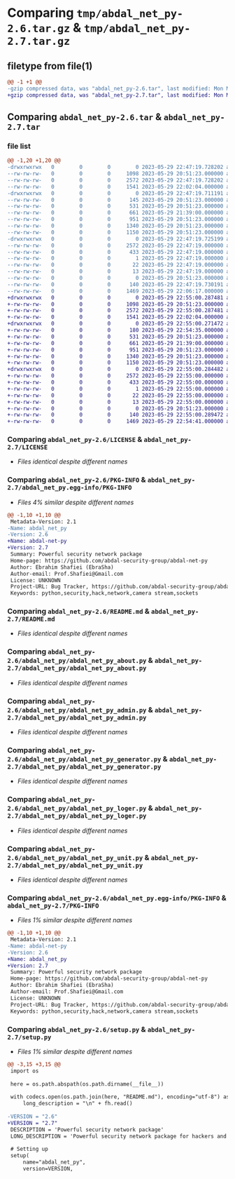 # Comparing `tmp/abdal_net_py-2.6.tar.gz` & `tmp/abdal_net_py-2.7.tar.gz`

## filetype from file(1)

```diff
@@ -1 +1 @@
-gzip compressed data, was "abdal_net_py-2.6.tar", last modified: Mon May 29 22:47:19 2023, max compression
+gzip compressed data, was "abdal_net_py-2.7.tar", last modified: Mon May 29 22:55:00 2023, max compression
```

## Comparing `abdal_net_py-2.6.tar` & `abdal_net_py-2.7.tar`

### file list

```diff
@@ -1,20 +1,20 @@
-drwxrwxrwx   0        0        0        0 2023-05-29 22:47:19.728202 abdal_net_py-2.6/
--rw-rw-rw-   0        0        0     1098 2023-05-29 20:51:23.000000 abdal_net_py-2.6/LICENSE
--rw-rw-rw-   0        0        0     2572 2023-05-29 22:47:19.728202 abdal_net_py-2.6/PKG-INFO
--rw-rw-rw-   0        0        0     1541 2023-05-29 22:02:04.000000 abdal_net_py-2.6/README.md
-drwxrwxrwx   0        0        0        0 2023-05-29 22:47:19.711191 abdal_net_py-2.6/abdal_net_py/
--rw-rw-rw-   0        0        0      145 2023-05-29 20:51:23.000000 abdal_net_py-2.6/abdal_net_py/__init__.py
--rw-rw-rw-   0        0        0      531 2023-05-29 20:51:23.000000 abdal_net_py-2.6/abdal_net_py/abdal_net_py_about.py
--rw-rw-rw-   0        0        0      661 2023-05-29 21:39:00.000000 abdal_net_py-2.6/abdal_net_py/abdal_net_py_admin.py
--rw-rw-rw-   0        0        0      951 2023-05-29 20:51:23.000000 abdal_net_py-2.6/abdal_net_py/abdal_net_py_generator.py
--rw-rw-rw-   0        0        0     1340 2023-05-29 20:51:23.000000 abdal_net_py-2.6/abdal_net_py/abdal_net_py_loger.py
--rw-rw-rw-   0        0        0     1150 2023-05-29 20:51:23.000000 abdal_net_py-2.6/abdal_net_py/abdal_net_py_unit.py
-drwxrwxrwx   0        0        0        0 2023-05-29 22:47:19.725199 abdal_net_py-2.6/abdal_net_py.egg-info/
--rw-rw-rw-   0        0        0     2572 2023-05-29 22:47:19.000000 abdal_net_py-2.6/abdal_net_py.egg-info/PKG-INFO
--rw-rw-rw-   0        0        0      433 2023-05-29 22:47:19.000000 abdal_net_py-2.6/abdal_net_py.egg-info/SOURCES.txt
--rw-rw-rw-   0        0        0        1 2023-05-29 22:47:19.000000 abdal_net_py-2.6/abdal_net_py.egg-info/dependency_links.txt
--rw-rw-rw-   0        0        0       22 2023-05-29 22:47:19.000000 abdal_net_py-2.6/abdal_net_py.egg-info/requires.txt
--rw-rw-rw-   0        0        0       13 2023-05-29 22:47:19.000000 abdal_net_py-2.6/abdal_net_py.egg-info/top_level.txt
--rw-rw-rw-   0        0        0        0 2023-05-29 20:51:23.000000 abdal_net_py-2.6/pyproject.toml
--rw-rw-rw-   0        0        0      140 2023-05-29 22:47:19.730191 abdal_net_py-2.6/setup.cfg
--rw-rw-rw-   0        0        0     1469 2023-05-29 22:06:17.000000 abdal_net_py-2.6/setup.py
+drwxrwxrwx   0        0        0        0 2023-05-29 22:55:00.287481 abdal_net_py-2.7/
+-rw-rw-rw-   0        0        0     1098 2023-05-29 20:51:23.000000 abdal_net_py-2.7/LICENSE
+-rw-rw-rw-   0        0        0     2572 2023-05-29 22:55:00.287481 abdal_net_py-2.7/PKG-INFO
+-rw-rw-rw-   0        0        0     1541 2023-05-29 22:02:04.000000 abdal_net_py-2.7/README.md
+drwxrwxrwx   0        0        0        0 2023-05-29 22:55:00.271472 abdal_net_py-2.7/abdal_net_py/
+-rw-rw-rw-   0        0        0      180 2023-05-29 22:54:35.000000 abdal_net_py-2.7/abdal_net_py/__init__.py
+-rw-rw-rw-   0        0        0      531 2023-05-29 20:51:23.000000 abdal_net_py-2.7/abdal_net_py/abdal_net_py_about.py
+-rw-rw-rw-   0        0        0      661 2023-05-29 21:39:00.000000 abdal_net_py-2.7/abdal_net_py/abdal_net_py_admin.py
+-rw-rw-rw-   0        0        0      951 2023-05-29 20:51:23.000000 abdal_net_py-2.7/abdal_net_py/abdal_net_py_generator.py
+-rw-rw-rw-   0        0        0     1340 2023-05-29 20:51:23.000000 abdal_net_py-2.7/abdal_net_py/abdal_net_py_loger.py
+-rw-rw-rw-   0        0        0     1150 2023-05-29 20:51:23.000000 abdal_net_py-2.7/abdal_net_py/abdal_net_py_unit.py
+drwxrwxrwx   0        0        0        0 2023-05-29 22:55:00.284482 abdal_net_py-2.7/abdal_net_py.egg-info/
+-rw-rw-rw-   0        0        0     2572 2023-05-29 22:55:00.000000 abdal_net_py-2.7/abdal_net_py.egg-info/PKG-INFO
+-rw-rw-rw-   0        0        0      433 2023-05-29 22:55:00.000000 abdal_net_py-2.7/abdal_net_py.egg-info/SOURCES.txt
+-rw-rw-rw-   0        0        0        1 2023-05-29 22:55:00.000000 abdal_net_py-2.7/abdal_net_py.egg-info/dependency_links.txt
+-rw-rw-rw-   0        0        0       22 2023-05-29 22:55:00.000000 abdal_net_py-2.7/abdal_net_py.egg-info/requires.txt
+-rw-rw-rw-   0        0        0       13 2023-05-29 22:55:00.000000 abdal_net_py-2.7/abdal_net_py.egg-info/top_level.txt
+-rw-rw-rw-   0        0        0        0 2023-05-29 20:51:23.000000 abdal_net_py-2.7/pyproject.toml
+-rw-rw-rw-   0        0        0      140 2023-05-29 22:55:00.289472 abdal_net_py-2.7/setup.cfg
+-rw-rw-rw-   0        0        0     1469 2023-05-29 22:54:41.000000 abdal_net_py-2.7/setup.py
```

### Comparing `abdal_net_py-2.6/LICENSE` & `abdal_net_py-2.7/LICENSE`

 * *Files identical despite different names*

### Comparing `abdal_net_py-2.6/PKG-INFO` & `abdal_net_py-2.7/abdal_net_py.egg-info/PKG-INFO`

 * *Files 4% similar despite different names*

```diff
@@ -1,10 +1,10 @@
 Metadata-Version: 2.1
-Name: abdal_net_py
-Version: 2.6
+Name: abdal-net-py
+Version: 2.7
 Summary: Powerful security network package
 Home-page: https://github.com/abdal-security-group/abdal-net-py
 Author: Ebrahim Shafiei (EbraSha)
 Author-email: Prof.Shafiei@Gmail.com
 License: UNKNOWN
 Project-URL: Bug Tracker, https://github.com/abdal-security-group/abdal-net-py/issues
 Keywords: python,security,hack,network,camera stream,sockets
```

### Comparing `abdal_net_py-2.6/README.md` & `abdal_net_py-2.7/README.md`

 * *Files identical despite different names*

### Comparing `abdal_net_py-2.6/abdal_net_py/abdal_net_py_about.py` & `abdal_net_py-2.7/abdal_net_py/abdal_net_py_about.py`

 * *Files identical despite different names*

### Comparing `abdal_net_py-2.6/abdal_net_py/abdal_net_py_admin.py` & `abdal_net_py-2.7/abdal_net_py/abdal_net_py_admin.py`

 * *Files identical despite different names*

### Comparing `abdal_net_py-2.6/abdal_net_py/abdal_net_py_generator.py` & `abdal_net_py-2.7/abdal_net_py/abdal_net_py_generator.py`

 * *Files identical despite different names*

### Comparing `abdal_net_py-2.6/abdal_net_py/abdal_net_py_loger.py` & `abdal_net_py-2.7/abdal_net_py/abdal_net_py_loger.py`

 * *Files identical despite different names*

### Comparing `abdal_net_py-2.6/abdal_net_py/abdal_net_py_unit.py` & `abdal_net_py-2.7/abdal_net_py/abdal_net_py_unit.py`

 * *Files identical despite different names*

### Comparing `abdal_net_py-2.6/abdal_net_py.egg-info/PKG-INFO` & `abdal_net_py-2.7/PKG-INFO`

 * *Files 1% similar despite different names*

```diff
@@ -1,10 +1,10 @@
 Metadata-Version: 2.1
-Name: abdal-net-py
-Version: 2.6
+Name: abdal_net_py
+Version: 2.7
 Summary: Powerful security network package
 Home-page: https://github.com/abdal-security-group/abdal-net-py
 Author: Ebrahim Shafiei (EbraSha)
 Author-email: Prof.Shafiei@Gmail.com
 License: UNKNOWN
 Project-URL: Bug Tracker, https://github.com/abdal-security-group/abdal-net-py/issues
 Keywords: python,security,hack,network,camera stream,sockets
```

### Comparing `abdal_net_py-2.6/setup.py` & `abdal_net_py-2.7/setup.py`

 * *Files 1% similar despite different names*

```diff
@@ -3,15 +3,15 @@
 import os
 
 here = os.path.abspath(os.path.dirname(__file__))
 
 with codecs.open(os.path.join(here, "README.md"), encoding="utf-8") as fh:
     long_description = "\n" + fh.read()
 
-VERSION = "2.6"
+VERSION = "2.7"
 DESCRIPTION = 'Powerful security network package'
 LONG_DESCRIPTION = 'Powerful security network package for hackers and all security experts'
 
 # Setting up
 setup(
     name="abdal_net_py",
     version=VERSION,
```

